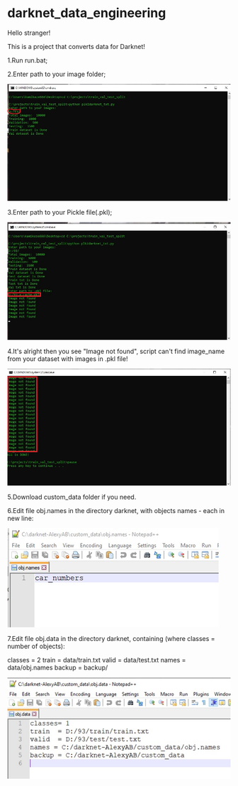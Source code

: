 # darknet_data_engineering

Hello stranger!

This is a project that converts data for Darknet!

1.Run run.bat;

2.Enter path to your image folder;

![run.bat](run1.jpg)

3.Enter path to your Pickle file(.pkl);

![run.bat2](run2.jpg)

4.It's alright then you see "Image not found", script can't find image_name from your dataset with images in .pkl file!

![run.bat2](run3.jpg)

5.Download custom_data folder if you need.

6.Edit file obj.names in the directory darknet\, with objects names - each in new line:

![edit_custom](obj_names.jpg)

7.Edit file obj.data in the directory darknet\, containing (where classes = number of objects):

classes = 2
train  = data/train.txt
valid  = data/test.txt
names = data/obj.names
backup = backup/ 

![edit_custom](obj_data.jpg)
